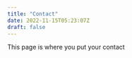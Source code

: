 ```yaml
---
title: "Contact"
date: 2022-11-15T05:23:07Z
draft: false
---
```


This page is where you put your contact 